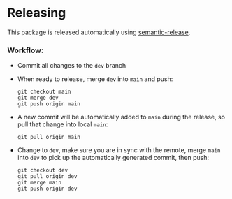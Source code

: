 # Releasing

This package is released automatically using
[semantic-release](https://github.com/semantic-release/semantic-release).

### Workflow:

- Commit all changes to the `dev` branch

- When ready to release, merge `dev` into `main` and push:

  ```
  git checkout main
  git merge dev
  git push origin main
  ```

- A new commit will be automatically added to `main` during the release, so pull
  that change into local `main`:

  ```
  git pull origin main
  ```

- Change to `dev`, make sure you are in sync with the remote, merge `main` into
  `dev` to pick up the automatically generated commit, then push:

  ```
  git checkout dev
  git pull origin dev
  git merge main
  git push origin dev
  ```
